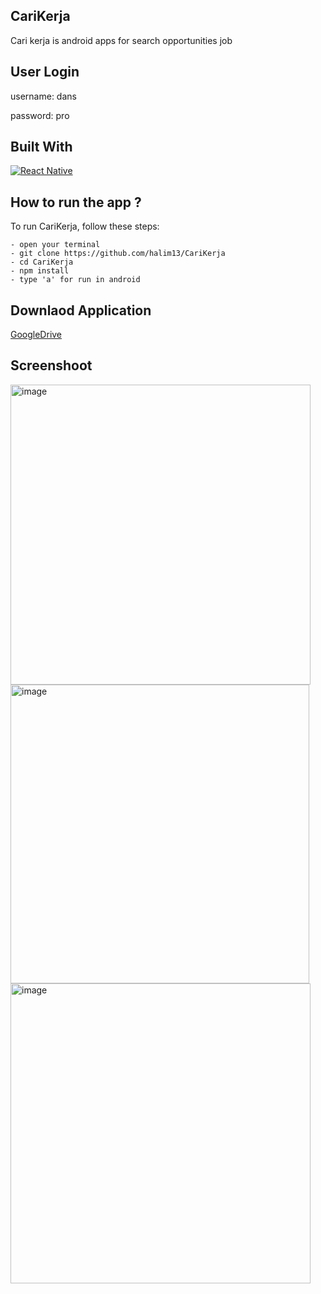 ## CariKerja
Cari kerja is android apps for search opportunities job

## User Login
username: dans

password: pro

## Built With
[![React Native](https://img.shields.io/badge/ReactNative-0.71.7-blue.svg?style=rounded-square)](https://reactnative.dev/)

## How to run the app ?
To run CariKerja, follow these steps:
```
- open your terminal
- git clone https://github.com/halim13/CariKerja
- cd CariKerja
- npm install
- type 'a' for run in android
```

## Downlaod Application
[GoogleDrive](https://drive.google.com/file/d/1vdTA5VTqdz2L-TVdJ_vqWHitwK65zomV/view?usp=sharing)

## Screenshoot
<img width="480" alt="image" src="https://user-images.githubusercontent.com/11336853/233331800-bd17f6e2-4334-4980-9ce5-022002c61f69.png">
<img width="478" alt="image" src="https://user-images.githubusercontent.com/11336853/233331981-cfb79947-2a24-43b9-a212-045d267254d2.png">
<img width="480" alt="image" src="https://user-images.githubusercontent.com/11336853/233332058-d5591cc8-e760-4453-8f95-fa1bdc115ec9.png">

